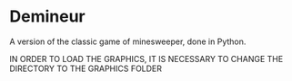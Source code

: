 # Demineur
A version of the classic game of minesweeper, done in Python.

IN ORDER TO LOAD THE GRAPHICS, IT IS NECESSARY TO CHANGE THE DIRECTORY TO THE GRAPHICS FOLDER
